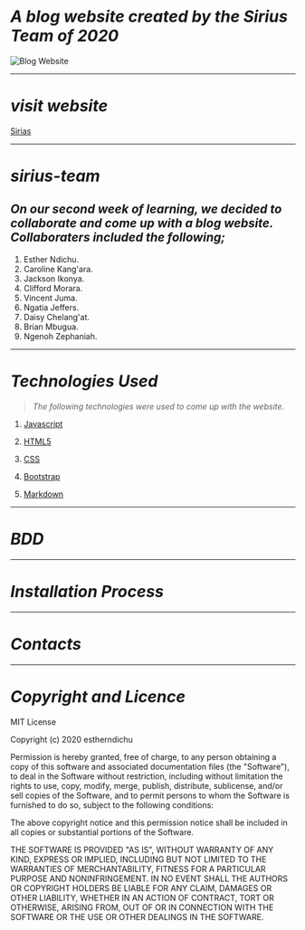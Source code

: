 # _A blog website created by the Sirius Team of 2020_
![Blog Website](https://github.com/Cliffordmorara47/Sirius-Team/raw/main/project-resources/page-screenshots/landing.png "Blog Website")
***
# _visit website_
[Sirias]()
***
# *sirius-team*
_On our second week of learning, we decided to collaborate and come up with a blog website. Collaboraters included the following;_ 
---

1. Esther Ndichu.
1. Caroline Kang'ara.
1. Jackson Ikonya.
1. Clifford Morara.
1. Vincent Juma.
1. Ngatia Jeffers.
1. Daisy Chelang'at.
1. Brian Mbugua.
1. Ngenoh Zephaniah.

***
# _Technologies Used_
 >_The following technologies were used to come up with the website._

 1. [Javascript](https://en.wikipedia.org/wiki/JavaScript "JS")

 2. [HTML5](https://en.wikipedia.org/wiki/HTML5 "Hypertext")

 3. [CSS](https://en.wikipedia.org/wiki/CSS "stylesheet")

 4. [Bootstrap](https://getbootstrap.com/ "bootstrap")
 5. [Markdown](https://en.wikipedia.org/wiki/Markdown "README.md")
 ***
# _BDD_
***
# _Installation Process_
***
# _Contacts_
***
# _Copyright and Licence_
MIT License

Copyright (c) 2020 estherndichu

Permission is hereby granted, free of charge, to any person obtaining a copy of this software and associated documentation files (the "Software"), to deal in the Software without restriction, including without limitation the rights to use, copy, modify, merge, publish, distribute, sublicense, and/or sell copies of the Software, and to permit persons to whom the Software is furnished to do so, subject to the following conditions:

The above copyright notice and this permission notice shall be included in all copies or substantial portions of the Software.

THE SOFTWARE IS PROVIDED "AS IS", WITHOUT WARRANTY OF ANY KIND, EXPRESS OR IMPLIED, INCLUDING BUT NOT LIMITED TO THE WARRANTIES OF MERCHANTABILITY, FITNESS FOR A PARTICULAR PURPOSE AND NONINFRINGEMENT. IN NO EVENT SHALL THE AUTHORS OR COPYRIGHT HOLDERS BE LIABLE FOR ANY CLAIM, DAMAGES OR OTHER LIABILITY, WHETHER IN AN ACTION OF CONTRACT, TORT OR OTHERWISE, ARISING FROM, OUT OF OR IN CONNECTION WITH THE SOFTWARE OR THE USE OR OTHER DEALINGS IN THE SOFTWARE.
